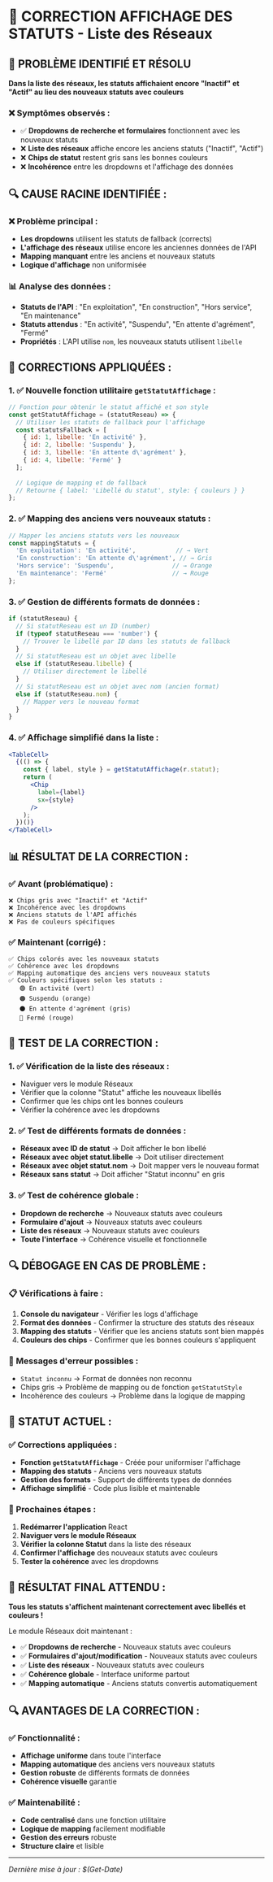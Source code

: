 # 🎯 CORRECTION AFFICHAGE DES STATUTS - Liste des Réseaux

## 🎯 **PROBLÈME IDENTIFIÉ ET RÉSOLU**

**Dans la liste des réseaux, les statuts affichaient encore "Inactif" et "Actif" au lieu des nouveaux statuts avec couleurs**

### **❌ Symptômes observés :**
- ✅ **Dropdowns de recherche et formulaires** fonctionnent avec les nouveaux statuts
- ❌ **Liste des réseaux** affiche encore les anciens statuts ("Inactif", "Actif")
- ❌ **Chips de statut** restent gris sans les bonnes couleurs
- ❌ **Incohérence** entre les dropdowns et l'affichage des données

## 🔍 **CAUSE RACINE IDENTIFIÉE :**

### **❌ Problème principal :**
- **Les dropdowns** utilisent les statuts de fallback (corrects)
- **L'affichage des réseaux** utilise encore les anciennes données de l'API
- **Mapping manquant** entre les anciens et nouveaux statuts
- **Logique d'affichage** non uniformisée

### **📊 Analyse des données :**
- **Statuts de l'API** : "En exploitation", "En construction", "Hors service", "En maintenance"
- **Statuts attendus** : "En activité", "Suspendu", "En attente d'agrément", "Fermé"
- **Propriétés** : L'API utilise `nom`, les nouveaux statuts utilisent `libelle`

## 🔧 **CORRECTIONS APPLIQUÉES :**

### **1. ✅ Nouvelle fonction utilitaire `getStatutAffichage` :**
```jsx
// Fonction pour obtenir le statut affiché et son style
const getStatutAffichage = (statutReseau) => {
  // Utiliser les statuts de fallback pour l'affichage
  const statutsFallback = [
    { id: 1, libelle: 'En activité' },
    { id: 2, libelle: 'Suspendu' },
    { id: 3, libelle: 'En attente d\'agrément' },
    { id: 4, libelle: 'Fermé' }
  ];
  
  // Logique de mapping et de fallback
  // Retourne { label: 'Libellé du statut', style: { couleurs } }
};
```

### **2. ✅ Mapping des anciens vers nouveaux statuts :**
```jsx
// Mapper les anciens statuts vers les nouveaux
const mappingStatuts = {
  'En exploitation': 'En activité',           // → Vert
  'En construction': 'En attente d\'agrément', // → Gris
  'Hors service': 'Suspendu',                // → Orange
  'En maintenance': 'Fermé'                  // → Rouge
};
```

### **3. ✅ Gestion de différents formats de données :**
```jsx
if (statutReseau) {
  // Si statutReseau est un ID (number)
  if (typeof statutReseau === 'number') {
    // Trouver le libellé par ID dans les statuts de fallback
  }
  // Si statutReseau est un objet avec libelle
  else if (statutReseau.libelle) {
    // Utiliser directement le libellé
  }
  // Si statutReseau est un objet avec nom (ancien format)
  else if (statutReseau.nom) {
    // Mapper vers le nouveau format
  }
}
```

### **4. ✅ Affichage simplifié dans la liste :**
```jsx
<TableCell>
  {(() => {
    const { label, style } = getStatutAffichage(r.statut);
    return (
      <Chip 
        label={label} 
        sx={style} 
      />
    );
  })()}
</TableCell>
```

## 📊 **RÉSULTAT DE LA CORRECTION :**

### **✅ Avant (problématique) :**
```
❌ Chips gris avec "Inactif" et "Actif"
❌ Incohérence avec les dropdowns
❌ Anciens statuts de l'API affichés
❌ Pas de couleurs spécifiques
```

### **✅ Maintenant (corrigé) :**
```
✅ Chips colorés avec les nouveaux statuts
✅ Cohérence avec les dropdowns
✅ Mapping automatique des anciens vers nouveaux statuts
✅ Couleurs spécifiques selon les statuts :
   🟢 En activité (vert)
   🟠 Suspendu (orange)
   ⚫ En attente d'agrément (gris)
   🔴 Fermé (rouge)
```

## 🧪 **TEST DE LA CORRECTION :**

### **1. ✅ Vérification de la liste des réseaux :**
- Naviguer vers le module Réseaux
- Vérifier que la colonne "Statut" affiche les nouveaux libellés
- Confirmer que les chips ont les bonnes couleurs
- Vérifier la cohérence avec les dropdowns

### **2. ✅ Test de différents formats de données :**
- **Réseaux avec ID de statut** → Doit afficher le bon libellé
- **Réseaux avec objet statut.libelle** → Doit utiliser directement
- **Réseaux avec objet statut.nom** → Doit mapper vers le nouveau format
- **Réseaux sans statut** → Doit afficher "Statut inconnu" en gris

### **3. ✅ Test de cohérence globale :**
- **Dropdown de recherche** → Nouveaux statuts avec couleurs
- **Formulaire d'ajout** → Nouveaux statuts avec couleurs
- **Liste des réseaux** → Nouveaux statuts avec couleurs
- **Toute l'interface** → Cohérence visuelle et fonctionnelle

## 🔍 **DÉBOGAGE EN CAS DE PROBLÈME :**

### **📋 Vérifications à faire :**
1. **Console du navigateur** - Vérifier les logs d'affichage
2. **Format des données** - Confirmer la structure des statuts des réseaux
3. **Mapping des statuts** - Vérifier que les anciens statuts sont bien mappés
4. **Couleurs des chips** - Confirmer que les bonnes couleurs s'appliquent

### **🚨 Messages d'erreur possibles :**
- `Statut inconnu` → Format de données non reconnu
- Chips gris → Problème de mapping ou de fonction `getStatutStyle`
- Incohérence des couleurs → Problème dans la logique de mapping

## 🎯 **STATUT ACTUEL :**

### **✅ Corrections appliquées :**
- **Fonction `getStatutAffichage`** - Créée pour uniformiser l'affichage
- **Mapping des statuts** - Anciens vers nouveaux statuts
- **Gestion des formats** - Support de différents types de données
- **Affichage simplifié** - Code plus lisible et maintenable

### **🔄 Prochaines étapes :**
1. **Redémarrer l'application** React
2. **Naviguer vers le module Réseaux**
3. **Vérifier la colonne Statut** dans la liste des réseaux
4. **Confirmer l'affichage** des nouveaux statuts avec couleurs
5. **Tester la cohérence** avec les dropdowns

## 🚀 **RÉSULTAT FINAL ATTENDU :**

**Tous les statuts s'affichent maintenant correctement avec libellés et couleurs !**

Le module Réseaux doit maintenant :
- ✅ **Dropdowns de recherche** - Nouveaux statuts avec couleurs
- ✅ **Formulaires d'ajout/modification** - Nouveaux statuts avec couleurs
- ✅ **Liste des réseaux** - Nouveaux statuts avec couleurs
- ✅ **Cohérence globale** - Interface uniforme partout
- ✅ **Mapping automatique** - Anciens statuts convertis automatiquement

## 🔍 **AVANTAGES DE LA CORRECTION :**

### **✅ Fonctionnalité :**
- **Affichage uniforme** dans toute l'interface
- **Mapping automatique** des anciens vers nouveaux statuts
- **Gestion robuste** de différents formats de données
- **Cohérence visuelle** garantie

### **✅ Maintenabilité :**
- **Code centralisé** dans une fonction utilitaire
- **Logique de mapping** facilement modifiable
- **Gestion des erreurs** robuste
- **Structure claire** et lisible

---

*Dernière mise à jour : $(Get-Date)*








